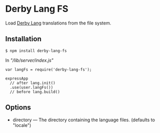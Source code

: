 Derby Lang FS
=============

Load [Derby Lang](https://github.com/psirenny/derby-lang) translations from the file system.

Installation
------------

    $ npm install derby-lang-fs

In *"/lib/server/index.js"*

    var langFs = require('derby-lang-fs');

    expressApp
      // after lang.init()
      .use(user.langFs())
      // before lang.build()

Options
-------

* directory — The directory containing the language files. (defaults to "locale")